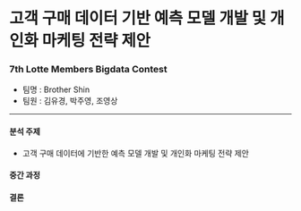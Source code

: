 # 고객 구매 데이터 기반 예측 모델 개발 및 개인화 마케팅 전략 제안
### 7th Lotte Members Bigdata Contest
- 팀명 : Brother Shin
- 팀원 : 김유경, 박주영, 조영상
----
#### 분석 주제
- 고객 구매 데이터에 기반한 예측 모델 개발 및 개인화 마케팅 전략 제안

#### 중간 과정 

#### 결론
